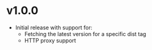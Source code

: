 # v1.0.0

 * Initial release with support for:
   - Fetching the latest version for a specific dist tag
   - HTTP proxy support
